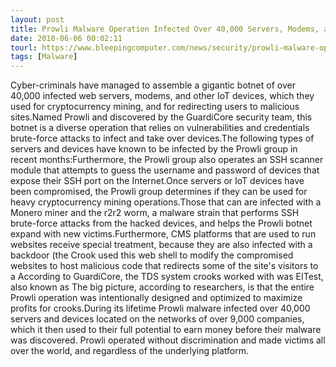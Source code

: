 ```yaml
---
layout: post
title: Prowli Malware Operation Infected Over 40,000 Servers, Modems, and IoT Devices
date: 2018-06-06 00:02:11
tourl: https://www.bleepingcomputer.com/news/security/prowli-malware-operation-infected-over-40-000-servers-modems-and-iot-devices/
tags: [Malware]
---
```

Cyber-criminals have managed to assemble a gigantic botnet of over 40,000 infected web servers, modems, and other IoT devices, which they used for cryptocurrency mining, and for redirecting users to malicious sites.Named Prowli and discovered by the GuardiCore security team, this botnet is a diverse operation that relies on vulnerabilities and credentials brute-force attacks to infect and take over devices.The following types of servers and devices have known to be infected by the Prowli group in recent months:Furthermore, the Prowli group also operates an SSH scanner module that attempts to guess the username and password of devices that expose their SSH port on the Internet.Once servers or IoT devices have been compromised, the Prowli group determines if they can be used for heavy cryptocurrency mining operations.Those that can are infected with a Monero miner and the r2r2 worm, a malware strain that performs SSH brute-force attacks from the hacked devices, and helps the Prowli botnet expand with new victims.Furthermore, CMS platforms that are used to run websites receive special treatment, because they are also infected with a backdoor (the Crook used this web shell to modify the compromised websites to host malicious code that redirects some of the site's visitors to a According to GuardiCore, the TDS system crooks worked with was EITest, also known as The big picture, according to researchers, is that the entire Prowli operation was intentionally designed and optimized to maximize profits for crooks.During its lifetime Prowli malware infected over 40,000 servers and devices located on the networks of over 9,000 companies, which it then used to their full potential to earn money before their malware was discovered. Prowli operated without discrimination and made victims all over the world, and regardless of the underlying platform.